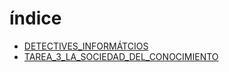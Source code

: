 # índice
* [DETECTIVES_INFORMÁTCIOS](data/detectices_informáticos.md)
* [TAREA_3_LA_SOCIEDAD_DEL_CONOCIMIENTO](data/detectices_informáticos.md)

